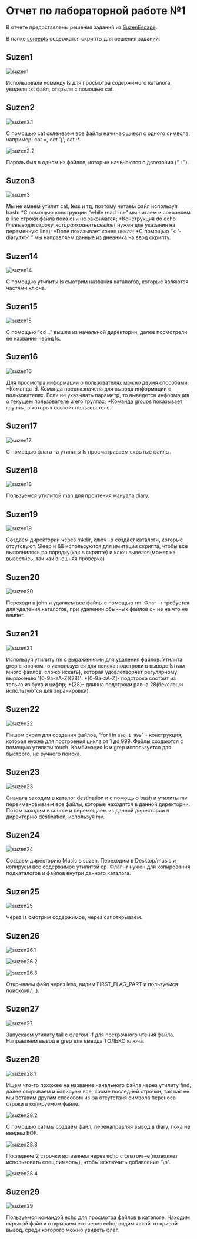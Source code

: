 # Отчет по лабораторной работе №1

В отчете предоставлены решения заданий из [SuzenEscape](https://github.com/bykvaadm/SuzenEscape).

В папке [screepts](https://github.com/nebantepermanentnopls/OSLabReports/tree/master/lab1/scripts) содержатся скрипты для решения заданий.

## Suzen1

![suzen1](https://github.com/nebantepermanentnopls/OSLabReports/blob/master/lab1/screenshots/suzen1.jpg)
 
Использовали команду ls для просмотра содержимого каталога, увидели txt файл, открыли с помощью cat.
 
## Suzen2
 
![suzen2.1](https://github.com/nebantepermanentnopls/OSLabReports/blob/master/lab1/screenshots/suzen2.1.jpg)
 
С помощью cat склеиваем все файлы начинающиеся с одного символа, например: cat =*, cat '('*, cat :*. 

![suzen2.2](https://github.com/nebantepermanentnopls/OSLabReports/blob/master/lab1/screenshots/suzen2.2.jpg)

Пароль был в одном из файлов, которые начинаются с двоеточия (“ : ”).

## Suzen3

![suzen3](https://github.com/nebantepermanentnopls/OSLabReports/blob/master/lab1/screenshots/suzen3.jpg)

Мы не имеем утилит cat, less и тд, поэтому читаем файл используя bash:
 *С помощью конструкции “while read line” мы читаем и сохраняем в line строки файла пока они не закончатся;
 *Конструкция do echo $line выводит строку, которая храниться в line($ нужен для указания на переменную line);
 *Done показывает конец цикла;
 *С помощью “< ‘-diary.txt-‘ ” мы направляем данные из дневника на ввод скрипту.

## Suzen14

![suzen14](https://github.com/nebantepermanentnopls/OSLabReports/blob/master/lab1/screenshots/suzen14.jpg)

С помощью утилиты ls смотрим названия каталогов, которые являются частями ключа.

## Suzen15

![suzen15](https://github.com/nebantepermanentnopls/OSLabReports/blob/master/lab1/screenshots/suzen15.jpg)

С помощью “cd ..” вышли из начальной директории, далее посмотрели ее название черед ls.

## Suzen16

![suzen16](https://github.com/nebantepermanentnopls/OSLabReports/blob/master/lab1/screenshots/suzen16.jpg)

Для просмотра информации о пользователях можно двумя способами:
 *Команда id. Команда предназначена для вывода информации о пользователях. Если не указывать параметр, то выведется информация о текущем пользователе и его группах;
 *Команда groups показывает группы, в которых состоит пользователь.

## Suzen17

![suzen17](https://github.com/nebantepermanentnopls/OSLabReports/blob/master/lab1/screenshots/suzen17.jpg)

С помощью флага –a утилиты ls просматриваем скрытые файлы.

## Suzen18

![suzen18](https://github.com/nebantepermanentnopls/OSLabReports/blob/master/lab1/screenshots/suzen18.jpg)

Пользуемся утилитой man для прочтения мануала  diary.

## Suzen19

![suzen19](https://github.com/nebantepermanentnopls/OSLabReports/blob/master/lab1/screenshots/suzen19.jpg)

Создаем директории через mkdir, ключ -p создает каталоги, которые отсутсвуют. Sleep и && используются для имитации скрипта, чтобы все выполнилось по порядку(как в скрипте) и ключ вывелся(может не вывестись, так как внешняя проверка)

## Suzen20

![suzen20](https://github.com/nebantepermanentnopls/OSLabReports/blob/master/lab1/screenshots/suzen20.jpg)

Переходи в john  и удаляем все файлы с помощью rm. Флаг –r требуется для удаления каталогов, при удалении обычных файлов он не на что не влияет.

## Suzen21

![suzen21](https://github.com/nebantepermanentnopls/OSLabReports/blob/master/lab1/screenshots/suzen21.jpg)

Используя утилиту rm с выражениями для удаления файлов. Утилита grep с ключом -o  используется для поиска подстроки в выводe ls(там много файлов, сложо искать), которая удовлетворяет регулярному выражению '[0-9a-zA-Z]\{28\}':
 *[0-9a-zA-Z]- подстрока состоит из только из букв и цифпр;
 *\{28\}- длинна подстроки равна 28(бекслэши используются для экранировки).

## Suzen22

![suzen22](https://github.com/nebantepermanentnopls/OSLabReports/blob/master/lab1/screenshots/suzen22.jpg)

Пишем скрип для создания файлов,
“for i in `seq 1 999`” - конструкция, которая нужна для построения цикла от 1 до 999.
Файлы создаются с помощью утилиты touch. Комбинация ls и grep используется для быстрого, не ручного поиска.

## Suzen23

![suzen23](https://github.com/nebantepermanentnopls/OSLabReports/blob/master/lab1/screenshots/suzen23.jpg)

Сначала заходим в каталог destination и с помощью bash и утилиты mv переименовываем все файлы, которые находятся в данной директории.
Потом заходим в source и перемещаем из данной директории в директорию destination, используя mv.

## Suzen24

![suzen24](https://github.com/nebantepermanentnopls/OSLabReports/blob/master/lab1/screenshots/suzen24.jpg)

Создаем директорию Music в suzen.
Переходим в Desktop/music и копируем все содержимое утилитой cp.
Флаг –r нужен для копирования подкаталогов и файлов внутри данного каталога.

## Suzen25

![suzen25](https://github.com/nebantepermanentnopls/OSLabReports/blob/master/lab1/screenshots/suzen25.jpg)

Через ls смотрим содержимое, через cat открываем.

## Suzen26

![suzen26.1](https://github.com/nebantepermanentnopls/OSLabReports/blob/master/lab1/screenshots/suzen26.1.jpg)

![suzen26.2](https://github.com/nebantepermanentnopls/OSLabReports/blob/master/lab1/screenshots/suzen26.2.jpg)

![suzen26.3](https://github.com/nebantepermanentnopls/OSLabReports/blob/master/lab1/screenshots/suzen26.3.jpg)

Открываем файл через less, видим FIRST_FLAG_PART и пользуемся поиском(/…).

## Suzen27

![suzen27](https://github.com/nebantepermanentnopls/OSLabReports/blob/master/lab1/screenshots/suzen27.jpg)

Запускаем утилиту tail с флагом -f для построчного чтения файла. Направляем вывод в grep для вывода ТОЛЬКО ключа.

## Suzen28

![suzen28.1](https://github.com/nebantepermanentnopls/OSLabReports/blob/master/lab1/screenshots/suzen28.1.jpg)

Ищем что-то похожее на название начального файла через утилиту find, далее открываем и копируем все, кроме последней строчки, так как ее мы вставим другим способом из-за отсутствия символа переноса строки в копируемом файле.

![suzen28.2](https://github.com/nebantepermanentnopls/OSLabReports/blob/master/lab1/screenshots/suzen28.2.jpg)

С помощью cat мы создаём файл, перенаправляя вывод в diary, пока не введем EOF.

![suzen28.3](https://github.com/nebantepermanentnopls/OSLabReports/blob/master/lab1/screenshots/suzen28.3.jpg)

Последние 2 строчки вставляем через echo с флагом –e(позволяет использовать спец символы), чтобы исключить добавление “\n”.

![suzen28.4](https://github.com/nebantepermanentnopls/OSLabReports/blob/master/lab1/screenshots/suzen28.4.jpg)

## Suzen29

![suzen29](https://github.com/nebantepermanentnopls/OSLabReports/blob/master/lab1/screenshots/suzen29.jpg)

Пользуемся командой echo для просмотра файлов в каталоге.
Находим скрытый файл и открываем его через echo, видим какой-то кривой вывод, среди которого можно увидеть флаг.











